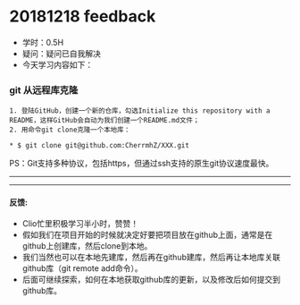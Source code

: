 # 20181218 feedback
* 学时：0.5H
* 疑问：疑问已自我解决
* 今天学习内容如下：

### git 从远程库克隆
	1. 登陆GitHub，创建一个新的仓库，勾选Initialize this repository with a README，这样GitHub会自动为我们创建一个README.md文件；
	2. 用命令git clone克隆一个本地库：
	
	* $ git clone git@github.com:CherrmhZ/XXX.git

PS：Git支持多种协议，包括https，但通过ssh支持的原生git协议速度最快。

***
***
#### 反馈:
* Clio忙里积极学习半小时，赞赞！
* 假如我们在项目开始的时候就决定好要把项目放在github上面，通常是在github上创建库，然后clone到本地。
* 我们当然也可以在本地先建库，然后再在github建库，然后再让本地库关联github库（git remote add命令）。
* 后面可继续探索，如何在本地获取github库的更新，以及修改后如何提交到github库。